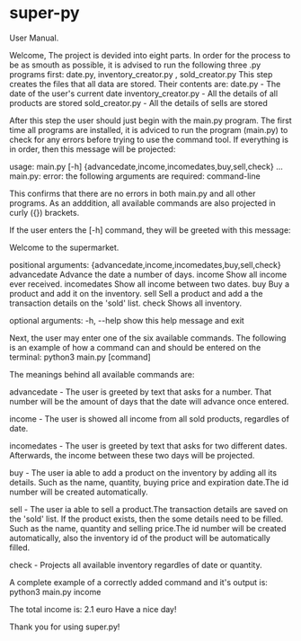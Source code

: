 # super-py
User Manual.

Welcome,
The project is devided into eight parts. In order for the process to be as smouth as possible, it is advised to run the following three .py programs first:
date.py, inventory_creator.py , sold_creator.py
This step creates the files that all data are stored. Their contents are:
date.py - The date of the user's current date
inventory_creator.py - All the details of all products are stored
sold_creator.py - All the details of sells are stored

After this step the user should just begin with the main.py program. The first time all programs are installed, it is adviced to run the program (main.py) to check for any errors before trying to use the command tool.
If everything is in order, then this message will be projected:

usage: main.py [-h]
               {advancedate,income,incomedates,buy,sell,check} ...   
main.py: error: the following arguments are required: command-line

This confirms that there are no errors in both main.py and all other programs. As an adddition, all available commands are also projected in curly ({}) brackets.

If the user enters the [-h] command, they will be greeted with this message:

Welcome to the supermarket.

positional arguments:
  {advancedate,income,incomedates,buy,sell,check}
    advancedate         Advance the date a number of days.
    income              Show all income ever received.
    incomedates         Show all income between two dates.
    buy                 Buy a product and add it on the inventory.
    sell                Sell a product and add a the transaction details on the 'sold' list.
    check               Shows all inventory.

optional arguments:
  -h, --help            show this help message and exit

Next, the user may enter one of the six available commands. The following is an example of how a command can and should be entered on the terminal:
python3 main.py [command]

The meanings behind all available commands are:

advancedate - The user is greeted by text that asks for a number. That number will be the amount of days that the date will advance once entered.

income - The user is showed all income from all sold products, regardles of date.

incomedates - The user is greeted by text that asks for two different dates. Afterwards, the income between these two days will be projected.

buy - The user ia able to add a product on the inventory by adding all its details. Such as the name, quantity, buying price and expiration date.The id number will be created automatically.

sell - The user ia able to sell a product.The transaction details are saved on the 'sold' list. If the product exists, then the some details need to be filled. Such as the name, quantity and selling price.The id number will be created automatically, also the inventory id of the product will be automatically filled.

check - Projects all available inventory regardles of date or quantity.

A complete example of a correctly added command and it's output is:
python3 main.py income

The total income is: 2.1 euro
Have a nice day!

Thank you for using super.py!
